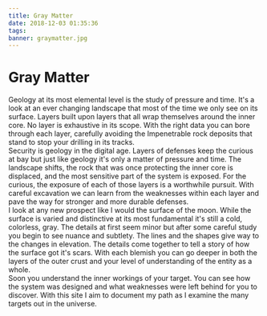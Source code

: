 ```yaml
---
title: Gray Matter
date: 2018-12-03 01:35:36
tags:
banner: graymatter.jpg
---
```

# Gray Matter

Geology at its most elemental level is the study of pressure and time. It's a look at an ever changing landscape that most of the time we only see on its surface. Layers built upon layers that all wrap themselves around the inner core. No layer is exhaustive in its scope. With the right data you can bore through each layer, carefully avoiding the Impenetrable rock deposits that stand to stop your drilling in its tracks.
<br />
Security is geology in the digital age. Layers of defenses keep the curious at bay but just like geology it's only a matter of pressure and time. The landscape shifts, the rock that was once protecting the inner core is displaced, and the most sensitive part of the system is exposed. For the curious, the exposure of each of those layers is a worthwhile pursuit. With careful excavation we can learn from the weaknesses within each layer and pave the way for stronger and more durable defenses.
<br />
I look at any new prospect like I would the surface of the moon. While the surface is varied and distinctive at its most fundamental it's still a cold, colorless, gray. The details at first seem minor but after some careful study you begin to see nuance and subtlety. The lines and the shapes give way to the changes in elevation. The details come together to tell a story of how the surface got it's scars. With each blemish you can go deeper in both the layers of the outer crust and your level of understanding of the entity as a whole.
<br />
Soon you understand the inner workings of your target. You can see how the system was designed and what weaknesses were left behind for you to discover. With this site I aim to document my path as I examine the many targets out in the universe.
